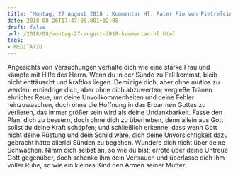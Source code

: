 ```yaml
---
title: 'Montag, 27 August 2018 : Kommentar Hl. Pater Pio von Pietrelcina'
date: 2018-08-26T17:47:00.001+02:00
draft: false
url: /2018/08/montag-27-august-2018-kommentar-hl.html
tags: 
- MEDITATIO
---
```


Angesichts von Versuchungen verhalte dich wie eine starke Frau und kämpfe mit Hilfe des Herrn. Wenn du in der Sünde zu Fall kommst, bleib nicht enttäuscht und kraftlos liegen. Demütige dich, aber ohne mutlos zu werden; erniedrige dich, aber ohne dich abzuwerten; vergieße Tränen ehrlicher Reue, um deine Unvollkommenheiten und deine Fehler reinzuwaschen, doch ohne die Hoffnung in das Erbarmen Gottes zu verlieren, das immer größer sein wird als deine Undankbarkeit. Fasse den Plan, dich zu bessern, doch ohne dich zu überheben, denn allein aus Gott sollst du deine Kraft schöpfen; und schließlich erkenne, dass wenn Gott nicht deine Rüstung und dein Schild wäre, dich deine Unvorsichtigkeit dazu gebracht hätte allerlei Sünden zu begehen. Wundere dich nicht über deine Schwächen. Nimm dich selbst an, so wie du bist; erröte über deine Untreue Gott gegenüber, doch schenke ihm dein Vertrauen und überlasse dich ihm voller Ruhe, so wie ein kleines Kind den Armen seiner Mutter.